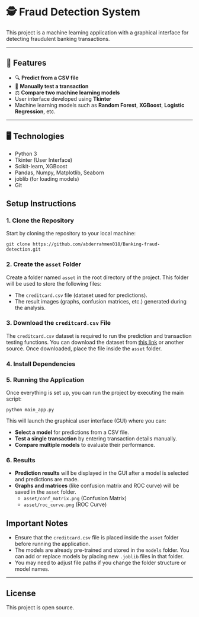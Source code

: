 # 🕵️ Fraud Detection System

This project is a machine learning application with a graphical interface for detecting fraudulent banking transactions.

---

## 🚀 Features

- 🔍 **Predict from a CSV file**
- 🧪 **Manually test a transaction**
- ⚖️ **Compare two machine learning models**
- User interface developed using **Tkinter**
- Machine learning models such as **Random Forest**, **XGBoost**, **Logistic Regression**, etc.

---

## 🖥️ Technologies

- Python 3
- Tkinter (User Interface)
- Scikit-learn, XGBoost
- Pandas, Numpy, Matplotlib, Seaborn
- joblib (for loading models)
- Git

## Setup Instructions

### 1. Clone the Repository

Start by cloning the repository to your local machine:

```
git clone https://github.com/abderrahmen018/Banking-fraud-detection.git
```

### 2. Create the `asset` Folder

Create a folder named `asset` in the root directory of the project. This folder will be used to store the following files:
- The `creditcard.csv` file (dataset used for predictions).
- The result images (graphs, confusion matrices, etc.) generated during the analysis.

### 3. Download the `creditcard.csv` File

The `creditcard.csv` dataset is required to run the prediction and transaction testing functions. You can download the dataset from [this link]([https://www.kaggle.com/mlg-ulb/creditcardfraud](https://www.kaggle.com/code/chanchal24/credit-card-fraud-detection)) or another source. Once downloaded, place the file inside the `asset` folder.

### 4. Install Dependencies

### 5. Running the Application

Once everything is set up, you can run the project by executing the main script:

```
python main_app.py
```

This will launch the graphical user interface (GUI) where you can:
- **Select a model** for predictions from a CSV file.
- **Test a single transaction** by entering transaction details manually.
- **Compare multiple models** to evaluate their performance.

### 6. Results

- **Prediction results** will be displayed in the GUI after a model is selected and predictions are made.
- **Graphs and matrices** (like confusion matrix and ROC curve) will be saved in the `asset` folder.
  - `asset/conf_matrix.png` (Confusion Matrix)
  - `asset/roc_curve.png` (ROC Curve)

## Important Notes

- Ensure that the `creditcard.csv` file is placed inside the `asset` folder before running the application.
- The models are already pre-trained and stored in the `models` folder. You can add or replace models by placing new `.joblib` files in that folder.
- You may need to adjust file paths if you change the folder structure or model names.

---

## License

This project is open source.

